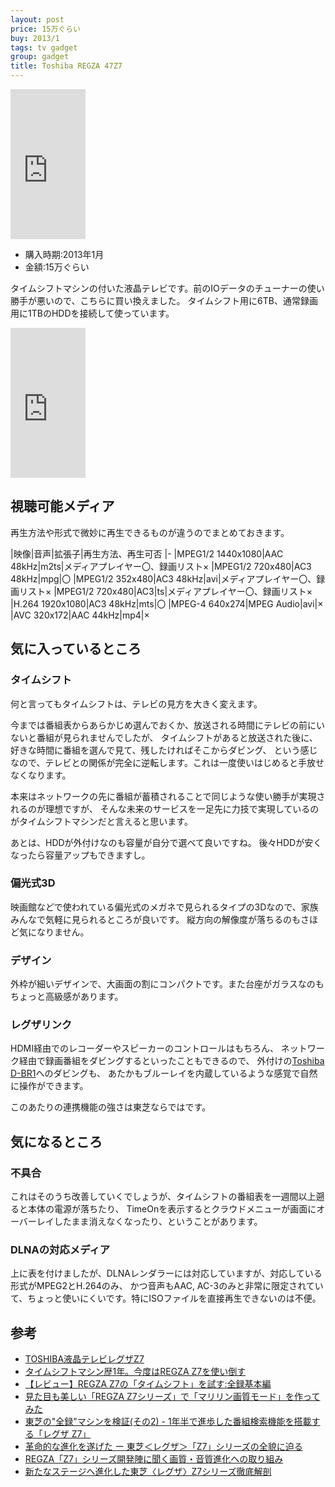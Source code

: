 ```yaml
---
layout: post
price: 15万ぐらい
buy: 2013/1
tags: tv gadget
group: gadget
title: Toshiba REGZA 47Z7
---
```

<iframe src="http://rcm-fe.amazon-adsystem.com/e/cm?lt1=_blank&bc1=FFFFFF&IS2=1&bg1=FFFFFF&fc1=000000&lc1=0000FF&t=yoshimopeia-22&o=9&p=8&l=as1&m=amazon&f=ifr&ref=qf_sp_asin_til&asins=B009RJOPYW" style="width:120px;height:240px;" scrolling="no" marginwidth="0" marginheight="0" frameborder="0"></iframe>

- 購入時期:2013年1月
- 金額:15万ぐらい

タイムシフトマシンの付いた液晶テレビです。前のIOデータのチューナーの使い勝手が悪いので、こちらに買い換えました。
タイムシフト用に6TB、通常録画用に1TBのHDDを接続して使っています。

<iframe src="http://rcm-fe.amazon-adsystem.com/e/cm?lt1=_blank&bc1=FFFFFF&IS2=1&bg1=FFFFFF&fc1=000000&lc1=0000FF&t=yoshimopeia-22&o=9&p=8&l=as4&m=amazon&f=ifr&ref=ss_til&asins=B009O9166A" style="width:120px;height:240px;" scrolling="no" marginwidth="0" marginheight="0" frameborder="0"></iframe>

## 視聴可能メディア

再生方法や形式で微妙に再生できるものが違うのでまとめておきます。

|映像|音声|拡張子|再生方法、再生可否
|-
|MPEG1/2 1440x1080|AAC 48kHz|m2ts|メディアプレイヤー〇、録画リスト×
|MPEG1/2 720x480|AC3 48kHz|mpg|〇
|MPEG1/2 352x480|AC3 48kHz|avi|メディアプレイヤー〇、録画リスト×
|MPEG1/2 720x480|AC3|ts|メディアプレイヤー〇、録画リスト×
|H.264 1920x1080|AC3 48kHz|mts|〇
|MPEG-4 640x274|MPEG Audio|avi|×
|AVC 320x172|AAC 44kHz|mp4|×

## 気に入っているところ

### タイムシフト

何と言ってもタイムシフトは、テレビの見方を大きく変えます。

今までは番組表からあらかじめ選んでおくか、放送される時間にテレビの前にいないと番組が見られませんでしたが、
タイムシフトがあると放送された後に、好きな時間に番組を選んで見て、残したければそこからダビング、
という感じなので、テレビとの関係が完全に逆転します。これは一度使いはじめると手放せなくなります。

本来はネットワークの先に番組が蓄積されることで同じような使い勝手が実現されるのが理想ですが、
そんな未来のサービスを一足先に力技で実現しているのがタイムシフトマシンだと言えると思います。

あとは、HDDが外付けなのも容量が自分で選べて良いですね。
後々HDDが安くなったら容量アップもできますし。

### 偏光式3D

映画館などで使われている偏光式のメガネで見られるタイプの3Dなので、家族みんなで気軽に見られるところが良いです。
縦方向の解像度が落ちるのもさほど気になりません。

### デザイン

外枠が細いデザインで、大画面の割にコンパクトです。また台座がガラスなのもちょっと高級感があります。

### レグザリンク

HDMI経由でのレコーダーやスピーカーのコントロールはもちろん、
ネットワーク経由で録画番組をダビングするといったこともできるので、
外付けの[Toshiba D-BR1](/Toshiba+D-BR1)へのダビングも、
あたかもブルーレイを内蔵しているような感覚で自然に操作ができます。

このあたりの連携機能の強さは東芝ならではです。

## 気になるところ

### 不具合

これはそのうち改善していくでしょうが、タイムシフトの番組表を一週間以上遡ると本体の電源が落ちたり、
TimeOnを表示するとクラウドメニューが画面にオーバーレイしたまま消えなくなったり、ということがあります。

### DLNAの対応メディア

上に表を付けましたが、DLNAレンダラーには対応していますが、対応している形式がMPEG2とH.264のみ、
かつ音声もAAC, AC-3のみと非常に限定されていて、ちょっと使いにくいです。特にISOファイルを直接再生できないのは不便。

## 参考
* [TOSHIBA液晶テレビレグザZ7](http://www.toshiba.co.jp/regza/lineup/z7/)
* [タイムシフトマシン歴1年。今度はREGZA Z7を使い倒す](http://av.watch.impress.co.jp/docs/review/review/20121220_579130.html)
* [【レビュー】REGZA Z7の「タイムシフト」を試す:全録基本編](http://av.watch.impress.co.jp/docs/review/review/20121108_570837.html)
* [見た目も美しい「REGZA Z7シリーズ」で「マリリン画質モード」を作ってみた](http://www.itmedia.co.jp/lifestyle/articles/1210/26/news114.html)
* [東芝の"全録"マシンを検証(その2) - 1年半で進歩した番組検索機能を搭載する「レグザ Z7」](http://news.mynavi.jp/articles/2013/04/10/regza_z7/index.html)
* [革命的な進化を遂げた ー 東芝＜レグザ＞「Z7」シリーズの全貌に迫る](http://www.phileweb.com/review/article/201211/16/640.html)
* [REGZA「Z7」シリーズ開発陣に聞く画質・音質進化への取り組み](http://www.phileweb.com/review/article/201211/12/651.html)
* [新たなステージへ進化した東芝〈レグザ〉Z7シリーズ徹底解剖](http://ascii.jp/elem/000/000/735/735693/)
